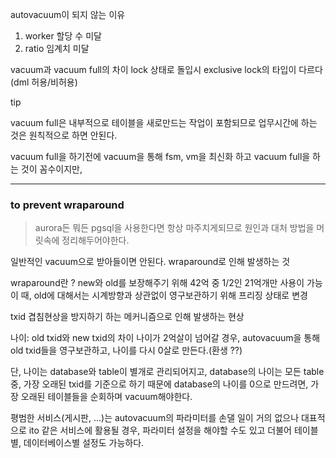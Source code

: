 autovacuum이 되지 않는 이유

1. worker 할당 수 미달
2. ratio 임계치 미달



vacuum과 vacuum full의 차이
lock 상태로 돌입시 exclusive lock의 타입이 다르다
(dml 허용/비허용)



tip

vacuum full은 내부적으로 테이블을 새로만드는 작업이 포함되므로
업무시간에 하는 것은 원칙적으로 하면 안된다.



vacuum full을 하기전에
vacuum을 통해 fsm, vm을 최신화 하고
vacuum full을 하는 것이 꼼수이지만, 

---

### to prevent wraparound

> aurora든 뭐든 pgsql을 사용한다면 항상 마주치게되므로
> 원인과 대처 방법을 머릿속에 정리해두어야한다.

일반적인 vacuum으로 받아들이면 안된다.
wraparound로 인해 발생하는 것

wraparound란 ? 
new와 old를 보장해주기 위해 42억 중 1/2인 21억개만 사용이 가능
이 때, old에 대해서는 시계방향과 상관없이 영구보관하기 위해 프리징 상태로 변경

txid 겹침현상을 방지하기 하는 메커니즘으로 인해
발생하는 현상

나이: old txid와 new txid의 차이
나이가 2억살이 넘어갈 경우, autovacuum을 통해 old txid들을 영구보관하고,
나이를 다시 0살로 만든다.(환생 ??)

단, 나이는 database와 table이 별개로 관리되어지고,
database의 나이는 모든 table 중, 가장 오래된 txid를 기준으로 하기 때문에
database의 나이를 0으로 만드려면, 가장 오래된 테이블들을 순회하며 vacuum해야한다.



평범한 서비스(게시판, ...)는 autovacuum의 파라미터를 손댈 일이 거의 없으나
대표적으로 ito 같은 서비스에 활용될 경우, 파라미터 설정을 해야할 수도 있고
더불어 테이블별, 데이터베이스별 설정도 가능하다.